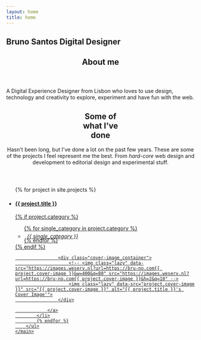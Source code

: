 ```yaml
---
layout: home
title: home
---
```



<section title="name" id="name">
	<h1>Bruno Santos Digital Designer</h1>
</section>

<section title="sobre" id="sobre">
	<header>
		<h2 class="titulo-bloco hidden">About me</h2>
	</header>
	<main>
		<p>A Digital Experience Designer from Lisbon who loves to use design, technology and creativity to explore, experiment and have fun with the web.</p>
	</main>
</section>

<section title="Some of what I've done" id="projects" class="inner_width">
	<header>
		<h2 class="titulo-bloco">Some of<br>what I've<br>done</h2>
		<p>Hasn't been long, but I've done a lot on the past few years. These are some of the projects I feel represent me the best. From <i>hard-core</i> web design and development to editorial design and experimental stuff.</p>
	</header>
	<main>
		<ul class="projects">
			{% for project in site.projects %}
			<li class="single_project">
				<a href="{{ site.baseurl }}/{{ project.slug }}">
					<h4>{{ project.title }}</h4>


{% if project.category %}
<ul class="categories">
	{% for single_category in project.category %}
	<li class="single_category">
		<h6>{{ single_category }}</h6>
	</li>
	{% endfor %}
</ul>
{% endif %}

					<div class="cover-image_container">
						<!-- <img class="lazy" data-src="https://images.weserv.nl?url=https://bru-no.com{{ project.cover-image }}&w=400&q=80" src="https://images.weserv.nl?url=https://bru-no.com{{ project.cover-image }}&h=2&q=10" -->
						<img class="lazy" data-src="project.cover-image }}" src="{{ project.cover-image }}" alt="{{ project.title }}'s Cover Image'">
					</div>

				</a>
			</li>
			{% endfor %}
		</ul>
	</main>
</section>

<!--<section title="Countdown" id="timer">
	<div class="wrapper">
		<div class="countdown">
			<h3 class="hours"></h3>
			<h3 class="minutes"></h3>
			<h3 class="seconds"></h3>
		</div>
		<h4>Come back tonight!</h4>
	</div>
</section>-->

<script language="javascript" type="text/javascript" src="{{ "/assets/js/home.js" | relative_url }}"></script>
<script language="javascript" type="text/javascript" src="{{ "/assets/js/filter.js" | relative_url }}"></script>


<style>
	#projects > main > ul > a {
		text-decoration: none;
	}
	#projects > main > ul > a:hover h4 {
		text-decoration: underline;
	}
	ul.categories li.single_category h6 {
		margin: 4px 8px 2px;
		line-height: 1px;
	}
	.home section#projects main ul.projects li.single_project {
        padding: 15px 0;
    }

	@media (max-width:767px) {
		#projects > main > ul > a {
			flex-direction: column;
			align-items: flex-start;
		}
		.home section#projects header p, .home section#projects main ul.projects {
			padding-left: 10px;
		}
	}
	@media (min-width:768px) {
		.home section#sobre
			margin: 0 5vw 100px 25vw;
		}
	}

	.home section#contact {
		margin-top:200px;
	}

<style>